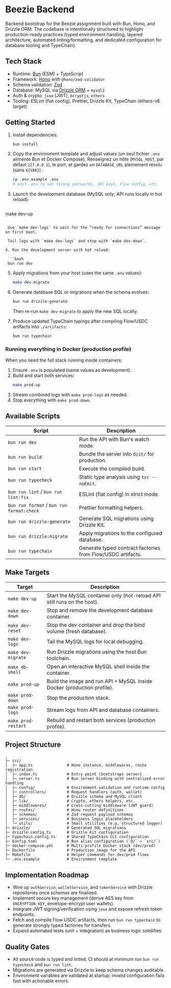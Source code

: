 # Beezie Backend

Backend bootstrap for the Beezie assignment built with Bun, Hono, and Drizzle ORM. The codebase is intentionally structured to highlight production-ready practices (typed environment handling, layered architecture, automated linting/formatting, and dedicated configuration for database tooling and TypeChain).

## Tech Stack

- Runtime: [Bun](https://bun.com) (ESM) + TypeScript
- Framework: [Hono](https://hono.dev) with `@hono/zod-validator`
- Schema validation: [Zod](https://zod.dev)
- Database: MySQL via [Drizzle ORM](https://orm.drizzle.team) + `mysql2`
- Auth & crypto: `jose` (JWT), `bcryptjs`, `ethers`
- Tooling: ESLint (flat config), Prettier, Drizzle Kit, TypeChain (ethers-v6 target)

## Getting Started

1. Install dependencies:

   ```bash
   bun install
   ```

2. Copy the environment template and adjust values (un seul fichier `.env` alimente Bun et Docker Compose). Renseignez un hôte (`MYSQL_HOST`, par défaut `127.0.0.1`), le port, et gardez un `DATABASE_URL` pleinement résolu (sans `${VAR}`) :

   ```bash
   cp .env.example .env
   # edit .env to set strong passwords, JWT keys, Flow config, etc.
   ```

3. Launch the development database (MySQL only; API runs locally in hot reload):

   ```bash
 make dev-up
  ```

   Use `make dev-logs` to wait for the “ready for connections” message on first boot.

   Tail logs with `make dev-logs` and stop with `make dev-down`.

4. Run the development server with hot reload:

   ```bash
   bun run dev
   ```

5. Apply migrations from your host (uses the same `.env` values):

   ```bash
   make dev-migrate
   ```

6. Generate database SQL or migrations when the schema evolves:

   ```bash
   bun run drizzle:generate
   ```

   Then re-run `make dev-migrate` to apply the new SQL locally.

7. Produce updated TypeChain typings after compiling Flow/USDC artifacts into `./artifacts`:

   ```bash
   bun run typechain
   ```

### Running everything in Docker (production profile)

When you need the full stack running inside containers:

1. Ensure `.env` is populated (same values as development).
2. Build and start both services:
   ```bash
   make prod-up
   ```
3. Stream combined logs with `make prod-logs` as needed.
4. Stop everything with `make prod-down`.

## Available Scripts

| Script | Description |
| --- | --- |
| `bun run dev` | Run the API with Bun's watch mode. |
| `bun run build` | Bundle the server into `dist/` for production. |
| `bun run start` | Execute the compiled build. |
| `bun run typecheck` | Static type analysis using `tsc --noEmit`. |
| `bun run lint` / `bun run lint:fix` | ESLint (flat config) in strict mode. |
| `bun run format` / `bun run format:check` | Prettier formatting helpers. |
| `bun run drizzle:generate` | Generate SQL migrations using Drizzle Kit. |
| `bun run drizzle:migrate` | Apply migrations to the configured database. |
| `bun run typechain` | Generate typed contract factories from Flow/USDC artifacts. |

## Make Targets

| Target | Description |
| --- | --- |
| `make dev-up` | Start the MySQL container only (hot-reload API still runs on the host). |
| `make dev-down` | Stop and remove the development database container. |
| `make dev-reset` | Stop the dev container and drop the bind volume (fresh database). |
| `make dev-logs` | Tail the MySQL logs for local debugging. |
| `make dev-migrate` | Run Drizzle migrations using the host Bun toolchain. |
| `make db-shell` | Open an interactive MySQL shell inside the container. |
| `make prod-up` | Build the image and run API + MySQL inside Docker (production profile). |
| `make prod-down` | Stop the production stack. |
| `make prod-logs` | Stream logs from API and database containers. |
| `make prod-restart` | Rebuild and restart both services (production profile). |

## Project Structure

```
.
├─ src/
│  ├─ app.ts               # Hono instance, middlewares, route registration
│  ├─ index.ts             # Entry point (bootstraps server)
│  ├─ server.ts            # Bun server binding with centralized error handling
│  ├─ config/              # Environment validation and runtime config
│  ├─ controllers/         # Request handlers (auth, wallet)
│  ├─ db/                  # Drizzle schema and MySQL client
│  ├─ lib/                 # Crypto, ethers helpers, etc.
│  ├─ middlewares/         # Cross-cutting middleware (JWT guard)
│  ├─ routes/              # Hono router definitions
│  ├─ schemas/             # Zod request payload schemas
│  ├─ services/            # Business logic placeholders
│  └─ utils/               # Small utilities (e.g. structured logger)
├─ drizzle/                # Generated SQL migrations
├─ drizzle.config.ts       # Drizzle Kit configuration
├─ typechain.config.ts     # Shared TypeChain CLI configuration
├─ bunfig.toml             # Bun alias configuration (`@/` → `src/`)
├─ docker-compose.yml      # Multi-profile Docker stack (dev/prod)
├─ Dockerfile              # Production image for the API
├─ Makefile                # Helper commands for dev/prod flows
└─ .env.example            # Environment template
```

## Implementation Roadmap

- Wire up `authService`, `walletService`, and `tokenService` with Drizzle repositories once schemas are finalized.
- Implement secure key management (derive AES key from `ENCRYPTION_KEY`, envelope-encrypt user wallets).
- Integrate JWT signing/verification using `jose` and expose refresh token endpoints.
- Fetch and compile Flow USDC artifacts, then run `bun run typechain` to generate strongly typed factories for transfers.
- Expand automated tests (unit + integration) as business logic solidifies.

## Quality Gates

- All source code is typed and linted; CI should at minimum run `bun run typecheck` and `bun run lint`.
- Migrations are generated via Drizzle to keep schema changes auditable.
- Environment variables are validated at startup; invalid configuration fails fast with actionable errors.
